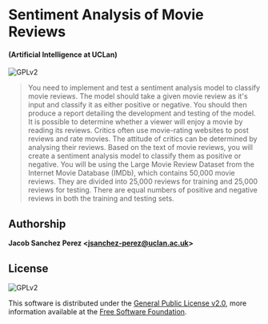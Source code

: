 # Sentiment Analysis of Movie Reviews
#### (Artificial Intelligence at UCLan)

![GPLv2][license-badge]

> You need to implement and test a sentiment analysis model to classify movie reviews. The model should take a given movie review as it's input and classify it as either positive or negative. You should then produce a report
detailing the development and testing of the model.
> It is possible to determine whether a viewer will enjoy a movie by reading its reviews. Critics often use movie-rating websites to post reviews and rate movies. The attitude of critics can be determined by analysing their reviews. Based on the text of movie reviews, you will create a sentiment analysis model to classify them as positive or negative.
> You will be using the Large Movie Review Dataset from the Internet Movie Database (IMDb), which contains 50,000 movie reviews. They are divided into 25,000 reviews for training and 25,000 reviews for testing. There are equal numbers of positive and negative reviews in both the training and testing sets.

## Authorship

**Jacob Sanchez Perez \<jsanchez-perez@uclan.ac.uk>**

## License

![GPLv2][license-badge]

This software is distributed under the [General Public License v2.0][license], more information available at the [Free Software Foundation][gnu].


[uclan]: https://uclan.ac.uk

[license]: LICENSE "General Public License"
[gnu]: https://www.gnu.org/licenses/old-licenses/gpl-2.0.html "Free Software Foundation"

[license-badge]: https://img.shields.io/github/license/jacobszpz/MovieReviewClassifier

